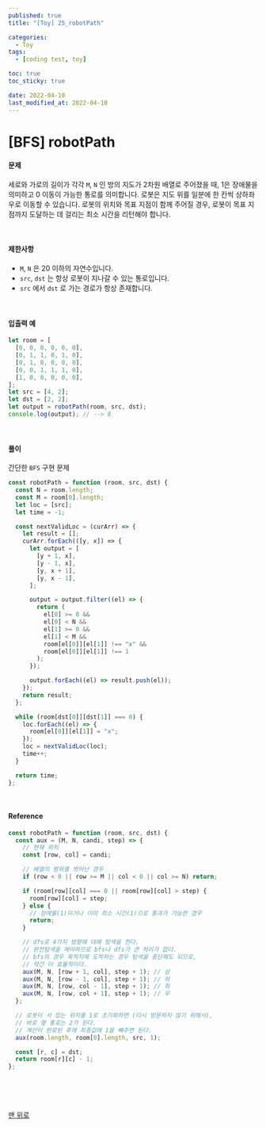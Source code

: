 ```yaml
---
published: true
title: "[Toy] 25_robotPath"

categories:
  - Toy
tags:
  - [coding test, toy]

toc: true
toc_sticky: true

date: 2022-04-10
last_modified_at: 2022-04-10
---
```


# [BFS] robotPath

#### 문제

세로와 가로의 길이가 각각 `M`, `N` 인 방의 지도가 2차원 배열로 주어졌을 때, 1은 장애물을 의미하고 0 이동이 가능한 통로를 의미합니다. 로봇은 지도 위를 일분에 한 칸씩 상하좌우로 이동할 수 있습니다. 로봇의 위치와 목표 지점이 함께 주어질 경우, 로봇이 목표 지점까지 도달하는 데 걸리는 최소 시간을 리턴해야 합니다.

<br>

#### 제한사항

- `M`, `N` 은 20 이하의 자연수입니다.
- `src`, `dst` 는 항상 로봇이 지나갈 수 있는 통로입니다.
- `src` 에서 `dst` 로 가는 경로가 항상 존재합니다.

<br>

#### 입출력 예

```js
let room = [
  [0, 0, 0, 0, 0, 0],
  [0, 1, 1, 0, 1, 0],
  [0, 1, 0, 0, 0, 0],
  [0, 0, 1, 1, 1, 0],
  [1, 0, 0, 0, 0, 0],
];
let src = [4, 2];
let dst = [2, 2];
let output = robotPath(room, src, dst);
console.log(output); // --> 8
```

<br>

#### 풀이

간단한 `BFS` 구현 문제

```js
const robotPath = function (room, src, dst) {
  const N = room.length;
  const M = room[0].length;
  let loc = [src];
  let time = -1;

  const nextValidLoc = (curArr) => {
    let result = [];
    curArr.forEach(([y, x]) => {
      let output = [
        [y + 1, x],
        [y - 1, x],
        [y, x + 1],
        [y, x - 1],
      ];

      output = output.filter((el) => {
        return (
          el[0] >= 0 &&
          el[0] < N &&
          el[1] >= 0 &&
          el[1] < M &&
          room[el[0]][el[1]] !== "x" &&
          room[el[0]][el[1]] !== 1
        );
      });

      output.forEach((el) => result.push(el));
    });
    return result;
  };

  while (room[dst[0]][dst[1]] === 0) {
    loc.forEach((el) => {
      room[el[0]][el[1]] = "x";
    });
    loc = nextValidLoc(loc);
    time++;
  }

  return time;
};
```

<br>

#### Reference

```js
const robotPath = function (room, src, dst) {
  const aux = (M, N, candi, step) => {
    // 현재 위치
    const [row, col] = candi;

    // 배열의 범위를 벗어난 경우
    if (row < 0 || row >= M || col < 0 || col >= N) return;

    if (room[row][col] === 0 || room[row][col] > step) {
      room[row][col] = step;
    } else {
      // 장애물(1)이거나 이미 최소 시간(1)으로 통과가 가능한 경우
      return;
    }

    // dfs로 4가지 방향에 대해 탐색을 한다.
    // 완전탐색을 해야하므로 bfs나 dfs가 큰 차이가 없다.
    // bfs의 경우 목적지에 도착하는 경우 탐색을 중단해도 되므로,
    // 약간 더 효율적이다.
    aux(M, N, [row + 1, col], step + 1); // 상
    aux(M, N, [row - 1, col], step + 1); // 하
    aux(M, N, [row, col - 1], step + 1); // 좌
    aux(M, N, [row, col + 1], step + 1); // 우
  };

  // 로봇이 서 있는 위치를 1로 초기화하면 (다시 방문하지 않기 위해서),
  // 바로 옆 통로는 2가 된다.
  // 계산이 완료된 후에 최종값에 1을 빼주면 된다.
  aux(room.length, room[0].length, src, 1);

  const [r, c] = dst;
  return room[r][c] - 1;
};
```

<br>
<br>
<br>

[맨 위로](#)
